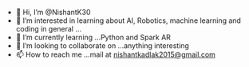 - 👋 Hi, I’m @NishantK30
- 👀 I’m interested in learning about AI, Robotics, machine learning and coding in general ...
- 🌱 I’m currently learning ...Python and Spark AR
- 💞️ I’m looking to collaborate on ...anything interesting
- 📫 How to reach me ...mail at nishantkadlak2015@gmail.com

<!---
NishantK30/NishantK30 is a ✨ special ✨ repository because its `README.md` (this file) appears on your GitHub profile.
You can click the Preview link to take a look at your changes.
--->
